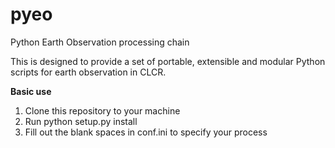 # pyeo
Python Earth Observation processing chain

This is designed to provide a set of portable, extensible and modular Python scripts for earth observation in
CLCR.

**Basic use**

1. Clone this repository to your machine
2. Run python setup.py install
3. Fill out the blank spaces in conf.ini to specify your process


